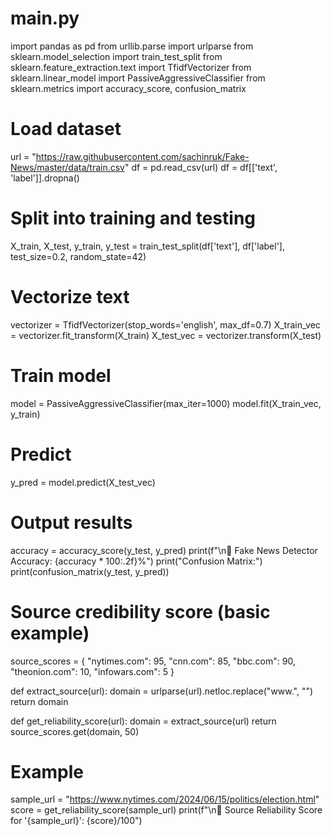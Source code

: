 # main.py
import pandas as pd
from urllib.parse import urlparse
from sklearn.model_selection import train_test_split
from sklearn.feature_extraction.text import TfidfVectorizer
from sklearn.linear_model import PassiveAggressiveClassifier
from sklearn.metrics import accuracy_score, confusion_matrix

# Load dataset
url = "https://raw.githubusercontent.com/sachinruk/Fake-News/master/data/train.csv"
df = pd.read_csv(url)
df = df[['text', 'label']].dropna()

# Split into training and testing
X_train, X_test, y_train, y_test = train_test_split(df['text'], df['label'], test_size=0.2, random_state=42)

# Vectorize text
vectorizer = TfidfVectorizer(stop_words='english', max_df=0.7)
X_train_vec = vectorizer.fit_transform(X_train)
X_test_vec = vectorizer.transform(X_test)

# Train model
model = PassiveAggressiveClassifier(max_iter=1000)
model.fit(X_train_vec, y_train)

# Predict
y_pred = model.predict(X_test_vec)

# Output results
accuracy = accuracy_score(y_test, y_pred)
print(f"\n🧠 Fake News Detector Accuracy: {accuracy * 100:.2f}%")
print("Confusion Matrix:")
print(confusion_matrix(y_test, y_pred))

# Source credibility score (basic example)
source_scores = {
    "nytimes.com": 95,
    "cnn.com": 85,
    "bbc.com": 90,
    "theonion.com": 10,
    "infowars.com": 5
}

def extract_source(url):
    domain = urlparse(url).netloc.replace("www.", "")
    return domain

def get_reliability_score(url):
    domain = extract_source(url)
    return source_scores.get(domain, 50)

# Example
sample_url = "https://www.nytimes.com/2024/06/15/politics/election.html"
score = get_reliability_score(sample_url)
print(f"\n🔗 Source Reliability Score for '{sample_url}': {score}/100")



